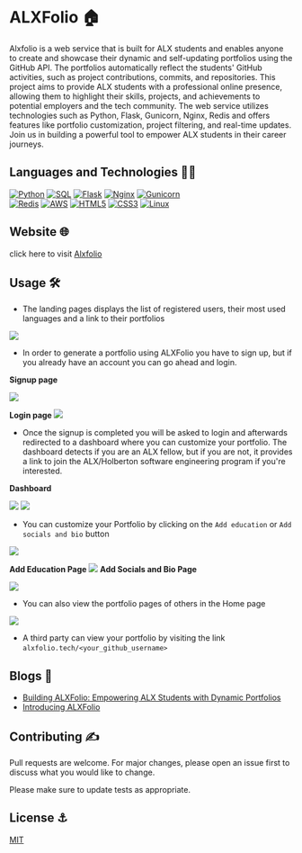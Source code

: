 # ALXFolio 🏠

Alxfolio is a web service that is built for ALX students and enables anyone to create and showcase their dynamic and self-updating portfolios using the GitHub API. The portfolios automatically reflect the students' GitHub activities, such as project contributions, commits, and repositories. This project aims to provide ALX students with a professional online presence, allowing them to highlight their skills, projects, and achievements to potential employers and the tech community. The web service utilizes technologies such as Python, Flask, Gunicorn, Nginx, Redis and offers features like portfolio customization, project filtering, and real-time updates. Join us in building a powerful tool to empower ALX students in their career journeys.

## Languages and Technologies 👨‍💻
[![Python](https://img.shields.io/badge/python-3670A0?style=for-the-badge&logo=python&logoColor=ffdd54)](https://github.com/dukeofhazardz/Alxfolio)
[![SQL](https://img.shields.io/badge/sql-black?style=for-the-badge&logo=mysql)](https://github.com/dukeofhazardz/Alxfolio)
[![Flask](https://img.shields.io/badge/flask-black?style=for-the-badge&logo=flask&color=black)](https://github.com/dukeofhazardz/Alxfolio)
[![Nginx](https://img.shields.io/badge/nginx-black?style=for-the-badge&logo=nginx&color=black)](https://github.com/dukeofhazardz/Alxfolio)
[![Gunicorn](https://img.shields.io/badge/gunicorn-black?style=for-the-badge&logo=gunicorn&color=black)](https://github.com/dukeofhazardz/Alxfolio)<br/>
[![Redis](https://img.shields.io/badge/Redis-black?style=for-the-badge&logo=redis)](https://github.com/dukeofhazardz/Alxfolio)
[![AWS](https://img.shields.io/badge/AWS-%23FF9900.svg?style=for-the-badge&logo=amazon-aws&logoColor=white)](https://github.com/dukeofhazardz/Alxfolio)
[![HTML5](https://img.shields.io/badge/html5-%23E34F26.svg?style=for-the-badge&logo=html5&logoColor=white)](https://github.com/dukeofhazardz/Alxfolio)
[![CSS3](https://img.shields.io/badge/css3-%231572B6.svg?style=for-the-badge&logo=css3&logoColor=white)](https://github.com/dukeofhazardz/Alxfolio)
[![Linux](https://img.shields.io/badge/linux-black?style=for-the-badge&logo=Linux)](https://github.com/dukeofhazardz/Alxfolio)

## Website 🌐

click here to visit [Alxfolio](www.alxfolio.tech)

## Usage 🛠️
- The landing pages displays the list of registered users, their most used languages and a link to their portfolios

![](https://github.com/dukeofhazardz/Alxfolio/blob/main/assets/alxfolio_img_1.jpg)
- In order to generate a portfolio using ALXFolio you have to sign up, but if you already have an account you can go ahead and login.<br/>

**Signup page**

![](https://github.com/dukeofhazardz/Alxfolio/blob/main/assets/alxfolio_img_3.jpg)

**Login page**
![](https://github.com/dukeofhazardz/Alxfolio/blob/main/assets/alxfolio_img.jpg)


- Once the signup is completed you will be asked to login and afterwards redirected to a dashboard where you can customize your portfolio. The dashboard detects if you are an ALX fellow, but if you are not, it provides a link to join the ALX/Holberton software engineering program if you're interested.<br/>

**Dashboard**

![](https://github.com/dukeofhazardz/Alxfolio/blob/main/assets/alxfolio_img_5.jpg)
![](https://github.com/dukeofhazardz/Alxfolio/blob/main/assets/alxfolio_img_6.jpg)

- You can customize your Portfolio by clicking on the `Add education` or `Add socials and bio` button

![](https://github.com/dukeofhazardz/Alxfolio/blob/main/assets/alxfolio_img_7.jpg)<br/>


**Add Education Page**
![](https://github.com/dukeofhazardz/Alxfolio/blob/main/assets/alxfolio_img_8.jpg)
**Add Socials and Bio Page**

![](https://github.com/dukeofhazardz/Alxfolio/blob/main/assets/alxfolio_img_9.jpg)

- You can also view the portfolio pages of others in the Home page

![](https://github.com/dukeofhazardz/Alxfolio/blob/main/assets/alxfolio_img_10.jpg)

- A third party can view your portfolio by visiting the link `alxfolio.tech/<your_github_username>`

## Blogs 📰
- [Building ALXFolio: Empowering ALX Students with Dynamic Portfolios](https://dev.to/dukeofhazardz/building-alxfolio-empowering-alx-students-with-dynamic-portfolios-8gb)
- [Introducing ALXFolio](https://jamesononiwu.substack.com/p/introducing-alxfolio?sd=pf)

## Contributing ✍️

Pull requests are welcome. For major changes, please open an issue first
to discuss what you would like to change.

Please make sure to update tests as appropriate.

## License ⚓

[MIT](https://github.com/dukeofhazardz/Alxfolio/blob/main/LICENSE)
